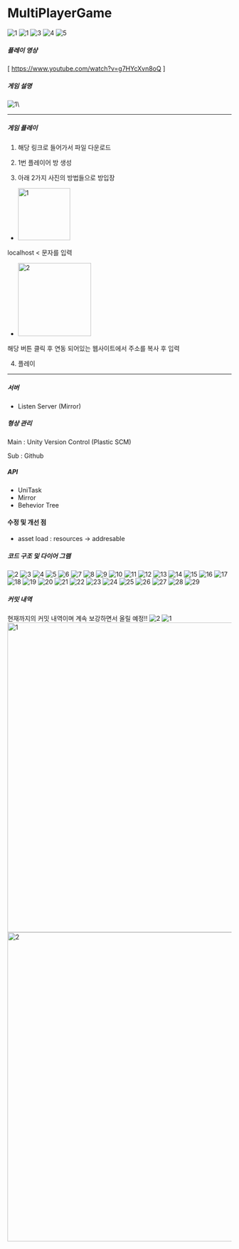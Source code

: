 # MultiPlayerGame

![1](https://github.com/user-attachments/assets/d52e13e0-8bde-4b72-9e39-3d1d1425dc48)
![1](https://github.com/user-attachments/assets/9511edfa-7ca7-4013-8ccb-bfe4caa662ff)
![3](https://github.com/user-attachments/assets/d2b9167a-913d-400a-a286-035634704859)
![4](https://github.com/user-attachments/assets/e6815b02-0ebe-4365-90c0-d4aed4650233)
![5](https://github.com/user-attachments/assets/c5ac49c7-92aa-4bd8-a200-f6e14ae56a81)

##### 플레이 영상 

[ https://www.youtube.com/watch?v=g7HYcXvn8oQ ]

##### 게임 설명
![1](https://github.com/user-attachments/assets/3fc05c32-5a47-4cd0-933e-b29d2cd7486e)\

-----------------------------------------------------
##### 게임 플레이
1. 해당 링크로 들어가서 파일 다운로드

3. 1번 플레이어 방 생성
4. 아래 2가지 사진의 방법들으로 방입장
- <img width="117" alt="1" src="https://github.com/user-attachments/assets/aa4da769-28c5-4934-b5d8-f8e9a8da3312">
localhost < 문자를 입력
- <img width="164" alt="2" src="https://github.com/user-attachments/assets/28376b0f-1b96-440b-a456-92dbfe4c4f9c">
해당 버튼 클릭 후 연동 되어있는 웹사이트에서 주소를 복사 후 입력 

4. 플레이
 
-----------------------------------------------------

##### 서버
- Listen Server (Mirror)

##### 형상 관리
Main : Unity Version Control (Plastic SCM) 

Sub : Github

##### API  
- UniTask 
- Mirror
- Behevior Tree 

#### 수정 및 개선 점

- asset load : resources -> addresable
  

##### 코드 구조 및 다이어 그램

![2](https://github.com/user-attachments/assets/de8a24ac-9204-432b-ad01-1b207a4d9b9e)
![3](https://github.com/user-attachments/assets/eeec2d27-ee52-4c44-aab8-3db7956865d1)
![4](https://github.com/user-attachments/assets/d81f1048-3916-4b51-9e0b-0db3a678c4fc)
![5](https://github.com/user-attachments/assets/ba7d57bd-1bc4-469d-bd65-920fae60c5ca)
![6](https://github.com/user-attachments/assets/3e9aaf18-0fef-488b-bb35-c64dd78ab1b2)
![7](https://github.com/user-attachments/assets/f234807f-fa7c-420b-92c0-92f2384fe5c9)
![8](https://github.com/user-attachments/assets/eb049507-e0bb-48ab-b7a8-d4cfce184753)
![9](https://github.com/user-attachments/assets/985246b7-d5aa-45fb-af6b-0257a3329ec2)
![10](https://github.com/user-attachments/assets/0023792b-6a84-42b4-9491-172f20ddd7f3)
![11](https://github.com/user-attachments/assets/4c99e61a-4968-4a6b-894d-d8e3e924bf0d)
![12](https://github.com/user-attachments/assets/45d5f464-1f74-43b1-bd18-f4b8db9640b4)
![13](https://github.com/user-attachments/assets/820af5fc-58bc-4055-a3e1-008199381682)
![14](https://github.com/user-attachments/assets/4a32a750-d950-41c4-9d9e-7457048921fc)
![15](https://github.com/user-attachments/assets/38703d28-5a57-4fc1-81b9-f661fe469c38)
![16](https://github.com/user-attachments/assets/6d370c98-d5bf-474f-9c0c-5f944ae60c7e)
![17](https://github.com/user-attachments/assets/603c0e80-d097-4de2-945f-23893bc76258)
![18](https://github.com/user-attachments/assets/3164c8b0-336f-42ac-9b28-0ee6f18269ee)
![19](https://github.com/user-attachments/assets/b4ea9c5c-c904-4466-9be4-7c0549962fd7)
![20](https://github.com/user-attachments/assets/9d6b2e74-45e1-40ee-ae86-4e5f84aa0fc1)
![21](https://github.com/user-attachments/assets/73e65b77-2e1e-4edd-8060-4c413e3eefbd)
![22](https://github.com/user-attachments/assets/985ad72c-2883-4876-a43c-c85cb8866f2b)
![23](https://github.com/user-attachments/assets/f1bd6403-b6e2-4af2-bf2a-887417008561)
![24](https://github.com/user-attachments/assets/37c6e950-6128-4596-8324-6a3b883a747d)
![25](https://github.com/user-attachments/assets/4cdd23b5-664a-4363-b124-543e77625dde)
![26](https://github.com/user-attachments/assets/c202619c-0e2b-44b1-af11-03de0932e0b6)
![27](https://github.com/user-attachments/assets/5fd91661-b697-4b83-9578-539b806e16bb)
![28](https://github.com/user-attachments/assets/11abfe21-a898-4e3c-81ad-c96391ba02d8)
![29](https://github.com/user-attachments/assets/7d8f85aa-5e10-4588-b58f-065d95170843)


##### 커밋 내역
현재까지의 커밋 내역이며 계속 보강하면서 올릴 예정!!
![2](https://github.com/user-attachments/assets/e68a8d79-552e-4275-a3b8-5717287641f1)
![1](https://github.com/user-attachments/assets/cd9f3625-2620-4da5-9ea5-0d7253e8b65e)
<img width="695" alt="1" src="https://github.com/SiwonChoi98/MultiPlayerGame/assets/118884862/a98f73bd-2346-4f58-a752-f93ef80b7498">
<img width="694" alt="2" src="https://github.com/SiwonChoi98/MultiPlayerGame/assets/118884862/65fe1e60-f18f-472f-8758-2c556067bb81">
